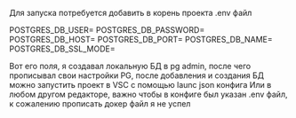 Для запуска потребуется добавить в корень проекта .env файл 

POSTGRES_DB_USER=
POSTGRES_DB_PASSWORD=
POSTGRES_DB_HOST=
POSTGRES_DB_PORT=
POSTGRES_DB_NAME=
POSTGRES_DB_SSL_MODE=

Вот его поля, я создавал локальную БД в pg admin, после чего прописывал свои настройки PG, после добавления и создания БД можно запустить проект в VSC с помощью launc json конфига 
Или в любом другом редакторе, важно чтобы в конфиге был указан .env файл, к сожалению прописать докер файл я не успел 
